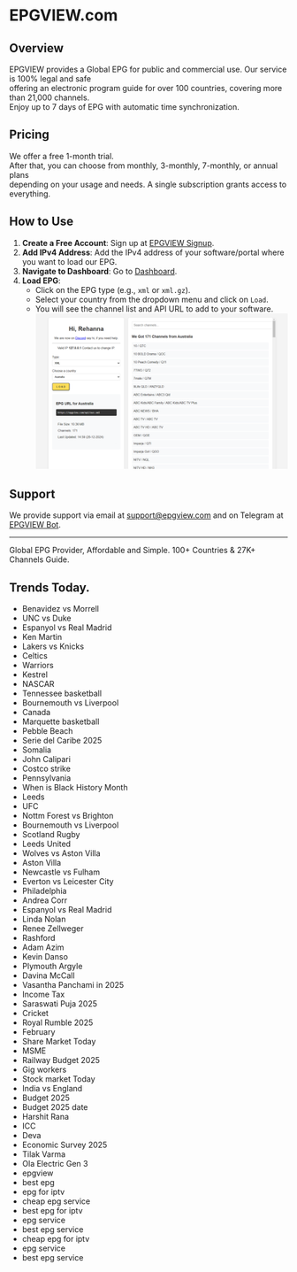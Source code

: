 # EPGVIEW.com



## Overview
EPGVIEW provides a Global EPG for public and commercial use. Our service is 100% legal and safe\
offering an electronic program guide for over 100 countries, covering more than 21,000 channels.\
Enjoy up to 7 days of EPG with automatic time synchronization.

## Pricing
We offer a free 1-month trial. \
After that, you can choose from monthly, 3-monthly, 7-monthly, or annual plans \
depending on your usage and needs. A single subscription grants access to everything.

## How to Use
1. **Create a Free Account**: Sign up at [EPGVIEW Signup](https://epgview.com/signup.php).
2. **Add IPv4 Address**: Add the IPv4 address of your software/portal where you want to load our EPG.
3. **Navigate to Dashboard**: Go to [Dashboard](https://epgview.com/dashboard.php).
4. **Load EPG**:
   - Click on the EPG type (e.g., `xml` or `xml.gz`).
   - Select your country from the dropdown menu and click on `Load`.
   - You will see the channel list and API URL to add to your software.
![EPGVIEW](img/dashboard.png)
## Support
We provide support via email at [support@epgview.com](mailto:support@epgview.com) and on Telegram at [EPGVIEW Bot](https://t.me/epgview_bot).

---

Global EPG Provider, Affordable and Simple. 100+ Countries & 27K+ Channels Guide.

## Trends Today.

- Benavidez vs Morrell
- UNC vs Duke
- Espanyol vs Real Madrid
- Ken Martin
- Lakers vs Knicks
- Celtics
- Warriors
- Kestrel
- NASCAR
- Tennessee basketball
- Bournemouth vs Liverpool
- Canada
- Marquette basketball
- Pebble Beach
- Serie del Caribe 2025
- Somalia
- John Calipari
- Costco strike
- Pennsylvania
- When is Black History Month
- Leeds
- UFC
- Nottm Forest vs Brighton
- Bournemouth vs Liverpool
- Scotland Rugby
- Leeds United
- Wolves vs Aston Villa
- Aston Villa
- Newcastle vs Fulham
- Everton vs Leicester City
- Philadelphia
- Andrea Corr
- Espanyol vs Real Madrid
- Linda Nolan
- Renee Zellweger
- Rashford
- Adam Azim
- Kevin Danso
- Plymouth Argyle
- Davina McCall
- Vasantha Panchami in 2025
- Income Tax
- Saraswati Puja 2025
- Cricket
- Royal Rumble 2025
- February
- Share Market Today
- MSME
- Railway Budget 2025
- Gig workers
- Stock market Today
- India vs England
- Budget 2025
- Budget 2025 date
- Harshit Rana
- ICC
- Deva
- Economic Survey 2025
- Tilak Varma
- Ola Electric Gen 3
- epgview
- best epg
- epg for iptv
- cheap epg service
- best epg for iptv
- epg service
- best epg service
- cheap epg for iptv
- epg service
- best epg service
